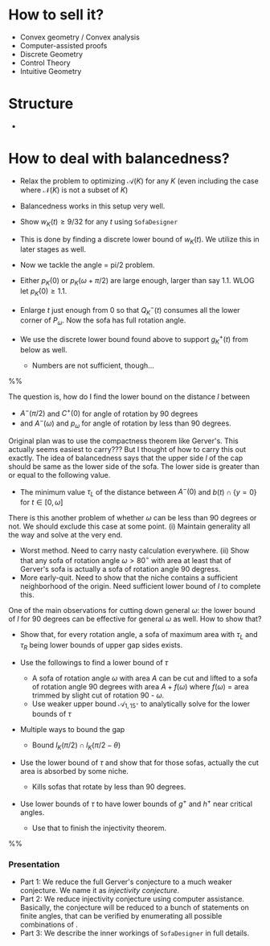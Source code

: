 # How to sell it?

- Convex geometry / Convex analysis
- Computer-assisted proofs
- Discrete Geometry
- Control Theory
- Intuitive Geometry

# Structure

- 

# How to deal with balancedness?

- Relax the problem to optimizing $\mathcal{A}(K)$ for any $K$ (even including the case where $\mathcal{N}(K)$ is not a subset of $K$)
- Balancedness works in this setup very well. 
- Show $w_K(t) \geq 9/32$ for any $t$ using `SofaDesigner`
- This is done by finding a discrete lower bound of $w_K(t)$. We utilize this in later stages as well.

- Now we tackle the angle = pi/2 problem.
- Either $p_K(0)$ or $p_K(\omega + \pi/2)$ are large enough, larger than say $1.1$. WLOG let $p_K(0) \geq 1.1$.
- Enlarge $t$ just enough from 0 so that $Q^-_K(t)$ consumes all the lower corner of $P_\omega$. Now the sofa has full rotation angle.

- We use the discrete lower bound found above to support $g^+_K(t)$ from below as well.
	- Numbers are not sufficient, though...

%%

The question is, how do I find the lower bound on the distance $l$ between 
- $A^-(\pi/2)$ and $C^+(0)$ for angle of rotation by 90 degrees
- and $A^-(\omega)$ and $p_\omega$ for angle of rotation by less than 90 degrees.

Original plan was to use the compactness theorem like Gerver's. This actually seems easiest to carry???
But I thought of how to carry this out exactly. The idea of balancedness says that the upper side $l$ of the cap should be same as the lower side of the sofa. The lower side is greater than or equal to the following value.

- The minimum value $\tau_L$ of the distance between $A^-(0)$ and $b(t)\cap \{y=0\}$ for $t \in [0, \omega]$

There is this another problem of whether $\omega$ can be less than 90 degrees or not. We should exclude this case at some point. 
(i) Maintain generality all the way and solve at the very end.
- Worst method. Need to carry nasty calculation everywhere.
(ii) Show that any sofa of rotation angle $\omega > 80^\circ$ with area at least that of Gerver's sofa is actually a sofa of rotation angle 90 degress.
- More early-quit. Need to show that the niche contains a sufficient neighborhood of the origin. Need sufficient lower bound of $l$ to complete this.

One of the main observations for cutting down general $\omega$: the lower bound of $l$ for 90 degrees can be effective for general $\omega$ as well.
How to show that? 


- Show that, for every rotation angle, a sofa of maximum area with $\tau_L$ and $\tau_R$ being lower bounds of upper gap sides exists.
- Use the followings to find a lower bound of $\tau$
	- A sofa of rotation angle $\omega$ with area $A$ can be cut and lifted to a sofa of rotation angle 90 degrees with area $A + f(\omega)$ where $f(\omega)$ = area trimmed by slight cut of rotation 90 - $\omega$.
	- Use weaker upper bound $\mathcal{A}_{1, 15^\circ}$ to analytically solve for the lower bounds of $\tau$

- Multiple ways to bound the gap
	- Bound $l_K(\pi/2) \cap l_K(\pi/2 - \theta)$ 

- Use the lower bound of $\tau$ and show that for those sofas, actually the cut area is absorbed by some niche.
	- Kills sofas that rotate by less than 90 degrees.
- Use lower bounds of $\tau$ to have lower bounds of $g^+$ and $h^+$ near critical angles.
	- Use that to finish the injectivity theorem.

%%

### Presentation

- Part 1: We reduce the full Gerver's conjecture to a much weaker conjecture. We name it as _injectivity conjecture_. 
- Part 2: We reduce injectivity conjecture using computer assistance. Basically, the conjecture will be reduced to a bunch of statements on finite angles, that can be verified by enumerating all possible combinations of .
- Part 3: We describe the inner workings of `SofaDesigner` in full details.